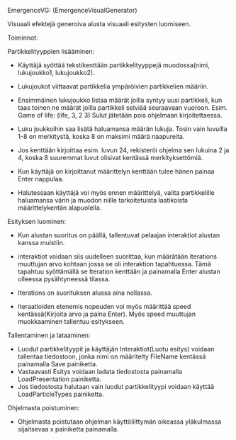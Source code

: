EmergenceVG: (EmergenceVisualGenerator)

Visuaali efektejä generoiva alusta visuaali esitysten luomiseen.

Toiminnot:

Partikkelityyppien lisääminen:

- Käyttäjä syöttää tekstikenttään partikkelityyppejä muodossa(nimi, lukujoukko1, lukujoukko2).
- Lukujoukot viittaavat partikkelia ympäröivien partikkelien määriin.
- Ensimmäinen lukujoukko listaa määrät joilla syntyy uusi partikkeli, kun taas toinen
ne määrät joilla partikkeli selviää seuraavaan vuoroon. Esim. Game of life: (life, 3, 2 3) Sulut jätetään pois
ohjelmaan kirjoitettaessa.
- Luku joukkoihin saa lisätä haluamansa määrän lukuja. Tosin vain luvuilla 1-8 on merkitystä, koska 8 
on maksimi määrä naapureita.
- Jos kenttään kirjoittaa esim. luvun 24, rekisteröi ohjelma sen lukuina 2 ja 4, koska 8 suuremmat luvut
olisivat kentässä merkityksettömiä.
- Kun käyttäjä on kirjoittanut määrittelyn kenttään tulee hänen painaa Enter nappulaa.

- Halutessaan käyttäjä voi myös ennen määrittelyä, valita partikkelille haluamansa värin ja muodon niille
tarkoitetuista laatikoista määrittelykentän alapuolella.

Esityksen luominen:

- Kun alustan suoritus on päällä, tallentuvat pelaajan interaktiot alustan kanssa muistiin.
- interaktiot voidaan siis uudelleen suorittaa, kun määrätään iterations muuttujan arvo
kohtaan jossa se oli interaktion tapahtuessa. Tämä tapahtuu syöttämällä se Iteration kenttään ja 
painamalla Enter alustan olleessa pysähtyneessä tilassa.
- Iterations on suorituksen alussa aina nollassa.

- Iteraatioiden etenemis nopeuden voi myös määrittää speed kentässä(Kirjoita arvo ja paina Enter). 
Myös speed muuttujan muokkaaminen tallentuu esitykseen.

Tallentaminen ja lataaminen:

- Luodut partikkelityypit ja käyttäjän Interaktiot(Luotu esitys) voidaan tallentaa
tiedostoon, jonka nimi on määritelty FileName kentässä painamalla Save painiketta.
- Vastaavasti Esitys voidaan ladata tiedostosta painamalla LoadPresentation painiketta.
- Jos tiedostosta halutaan vain luodut partikkelityypi voidaan käyttää LoadParticleTypes
painiketta.

Ohjelmasta poistuminen:

- Ohjelmasta poistutaan ohjelman käyttöliittymän oikeassa yläkulmassa sijaitsevaa 
x painiketta painamalla.
